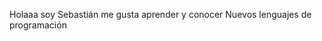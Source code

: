 Holaaa soy Sebastián me gusta aprender y conocer
Nuevos lenguajes de programación

<!---
Sebastian-BH/Sebastian-BH is a ✨ special ✨ repository because its `README.md` (this file) appears on your GitHub profile.
You can click the Preview link to take a look at your changes.
--->
